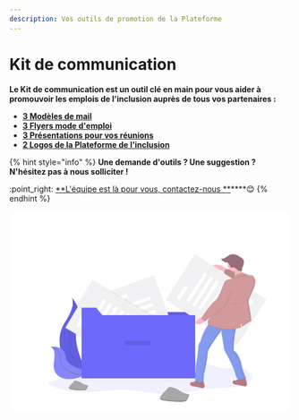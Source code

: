 ```yaml
---
description: Vos outils de promotion de la Plateforme
---
```


# Kit de communication

**Le Kit de communication est un outil clé en main pour vous aider à promouvoir les emplois de l'inclusion auprès de tous vos partenaires :**

* ****[**3 Modèles de mail**](modeles-de-mail.md)****
* ****[**3 Flyers mode d'emploi**](flyers-mode-demploi.md)****
* ****[**3 Présentations pour vos réunions**](presentations-de-reunion.md)****
* ****[**2 Logos de la Plateforme de l'inclusion**](logos-plateforme-inclusion.md)****

{% hint style="info" %}
**Une demande d'outils ? Une suggestion ? N'hésitez pas à nous solliciter !**

:point\_right: [**L'équipe est là pour vous, contactez-nous **](https://assistance.inclusion.beta.gouv.fr)****:blush:&#x20;
{% endhint %}

![](<../../.gitbook/assets/Capture d’écran 2020-06-30 à 14.51.05.png>)
